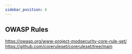 ```yaml
---
sidebar_position: 6
---
```

## OWASP Rules
https://owasp.org/www-project-modsecurity-core-rule-set/
https://github.com/coreruleset/coreruleset/tree/main